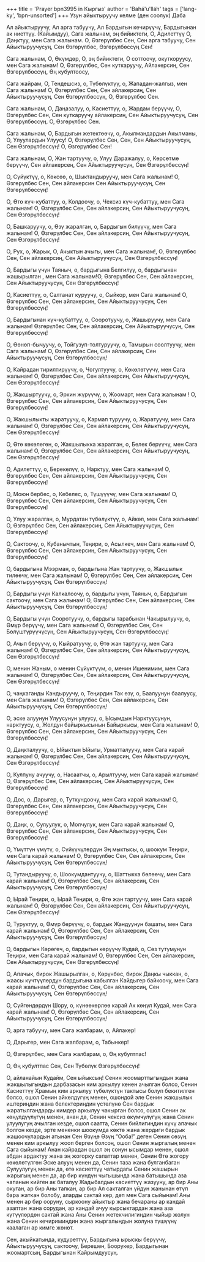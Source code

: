 +++
title = 'Prayer bpn3995 in Кыргыз'
author = 'Bahá'u'lláh'
tags = ['lang-ky', 'bpn-unsorted']
+++
Узун айыктыруучу келме (ден соолук) Даба

Ал айыктыруучу, Ал арга табуучу, Ал Бардыгын кечирүүчү, Бардыгынан ак ниеттүү. (Кайымдуу), Сага жалынам, эң бийиктеги, О, Адилеттүү О, Даңктуу, мен Сага жалынам. О, Өзгөрүлбөс Сен, Сен арга табуучу, Сен Айыктыруучусуң, Сен Өзгөрүлбөс, Өзгөрүлбөссүң Сен!

Сага жалынам, О, Өкүмдөр, О, эң бийиктеги, О соттоочу, окуткоруусу, мен Сага жалынам! О, Өзгөрүлбөс, Сен куткаруучу, Айлакерсиң, Сен Өзгөрүлбөссүң, Өң кубултоосу,

Сага жайрам, О, Тендешсиз, о, Түбөлүктүү, о, Жападан-жалгыз, мен Сага жалынам! О, Өзгөрүлбөс Сен, Сен айлакерсиң, Сен Айыктыруучусуң, Сен Өзгөрүлбөссүң, О, Өзгөрүлбөс Сен.

Сага жалынам, О, Даңазалуу, о, Касиеттүү, о, Жардам берүүчү, О, Өзгөрүлбөс Сен, Сен куткаруучу айлакерсиң, Сен Айыктыруучусуң, Сен Өзгөрүлбөссүң. О, Өзгөрүлбөс Сен.

Сага жалынам, О, Бардыгын жетектөөчү, о, Акылмандардын Акылманы, О, Улуулардын Улуусу! О, Өзгөрүлбөс Сен, Сен, Сен Айыктыруучусуң, Сен Өзгөрүлбөссүң! О, Өзгөрүлбөс Сен!

Сага жалынам, О, Жан тартуучу, о, Улуу Даражалуу, о, Көрсөтмө берүүчү, Сен айлакерсең, Сен Айыктыруучусуң, Сен Өзгөрүлбөссүң!

О, Сүйүктүү, о, Көксөө, о, Шыктандыруучу, мен Сага жалынам! О, Өзгөрүлбөс Сен, Сен айлакерсин Сен Айыктыруучусуң, Сен Өзгөрүлбөссүң!

О, Өтө күч-кубаттуу, о, Колдоочу, о, Чексиз күч-кубаттуу, мен Сага жалынам! О, Өзгөрүлбөс Сен, Сен айлакерсиң, Сен Айыктыруучусуң, Сен Өзгөрүлбөссүң!

О, Башкаруучу, о, Өзү жаралган, о, Бардыгын билүүчү, мен Сага жалынам! О, Өзгөрүлбөс Сен, Сен айлакерсиң, Сен Айыктыруучусуң, Сен Өзгөрүлбөссүң!

О, Рух, о, Жарык, О, Ачыктын ачыгы, мен Сага жалынам!, О, Өзгөрүлбөс Сен, Сен айлакерсиң, Сен Айыктыруучусуң, Сен Өзгөрүлбөссүң!

О, Бардыгы үчүн Таяныч, о, бардыгына Белгилүү, о, бардыгынан жашырылган , мен Сага жалынам!О, Өзгөрүлбөс Сен, Сен айлакерсиң, Сен Айыктыруучусуң, Сен Өзгөрүлбөссүң!

О, Касиеттүү, о, Салтанат куруучу, о, Сыйкор, мен Сага жалынам! О, Өзгөрүлбөс Сен, Сен айлакерсиң, Сен Айыктыруучусуң, Сен Өзгөрүлбөссүң!

О, Бардыгынан күч-кубаттуу, о, Сооротуучу, о, Жашыруучу, мен Сага жалынам! Өзгөрүлбөс Сен, Сен айлакерсиң, Сен Айыктыруучусуң, Сен Өзгөрүлбөссүң!

О, Өөнөп-бычуучу, о, Тойгузуп-толтуруучу, о, Тамырын соолтуучу, мен Сага жалынам! О, Өзгөрүлбөс Сен, Сен айлакерсиң, Сен Айыктыруучусуң, Сен Өзгөрүлбөссүң!

О, Кайрадан тирилтирүүчү, о, Чогултуучу, о, Көкөлөтүүчү, мен Сага жалынам! О, Өзгөрүлбөс Сен, Сен айлакерсиң, Сен Айыктыруучусуң, Сен Өзгөрүлбөссүң!

О, Жакшыртуучу, о, Эркин жүрүүчү, о, Жоомарт, мен Сага жалынам	! О, Өзгөрүлбөс Сен, Сен айлакерсиң, Сен Айыктыруучусуң, Сен Өзгөрүлбөссүң!

О, Жакшылыкты жаратуучу, о, Кармап туруучу, о, Жаратуучу, мен Сага жалынам! О, Өзгөрүлбөс Сен, Сен айлакерсиң, Сен Айыктыруучусуң, Сен Өзгөрүлбөссүң!

О, Өтө көкөлөгөн, о, Жакшылыкка жаралган, о, Белек берүүчү, мен Сага жалынам! О, Өзгөрүлбөс Сен, Сен айлакерсиң, Сен Айыктыруучусуң, Сен Өзгөрүлбөссүң!

О, Адилеттүү, о, Берекелүү, о, Нарктуу, мен Сага жалынам! О, Өзгөрүлбөс Сен, Сен айлакерсиң, Сен Айыктыруучусуң, Сен Өзгөрүлбөссүң!

О, Моюн бербес, о, Кебелес, о, Түшүүүчү, мен Сага жалынам! О, Өзгөрүлбөс Сен, Сен айлакерсиң, Сен Айыктыруучусуң, Сен Өзгөрүлбөссүң!

О, Улуу жаралган, о, Мурдатан түбөлүктүү, о, Айкөл, мен Сага жалынам! О, Өзгөрүлбөс Сен, Сен айлакерсиң, Сен Айыктыруучусуң, Сен Өзгөрүлбөссүң!

О, Сактоочу, о, Кубанычтын, Теңири, о, Асылкеч, мен Сага жалынам! О, Өзгөрүлбөс Сен, Сен айлакерсиң, Сен Айыктыруучусуң, Сен Өзгөрүлбөссүң!

О, бардыгына Мээрман, о, бардыгына Жан тартуучу, о, Жакшылык тилөөчү, мен Сага жалынам! О, Өзгөрүлбөс Сен, Сен айлакерсиң, Сен Айыктыруучусуң, Сен Өзгөрүлбөссүң!

О, Бардыгы үчүн Калкалоочу, о, бардыгы үчүн, Таяныч, о, Бардыгын сактоочу, мен Сага жалынам! О, Өзгөрүлбөс Сен, Сен айлакерсиң, Сен Айыктыруучусуң, Сен Өзгөрүлбөссүң!

О, Бардыгы үчүн Сооротуучу, о, бардыгы тарабынан Чакырылуучу, о, Өмүр берүүчү, мен Сага жалынам! О, Өзгөрүлбөс Сен, Сен Бөлүштүрүүчүсүң, Сен Айыктыруучусуң, Сен Өзгөрүлбөссүң!

О, Ачып берүүчү, о, Кыйратуучу, о, Өтө жан тартуучу, мен Сага жалынам! О, Өзгөрүлбөс Сен, Сен айлакерсиң, Сен Айыктыруучусуң, Сен Өзгөрүлбөссүң!

О, менин Жаным, о менин Сүйүктүүм, о, менин Ишенимим, мен Сага жалынам! О, Өзгөрүлбөс Сен, Сен айлакерсиң, Сен Айыктыруучусуң, Сен Өзгөрүлбөссүң!

О, чаңкаганды Кандыруучу, о, Теңирдин Так өзү, о, Баалуунун баалуусу, мен Сага жалынам! О, Өзгөрүлбөс Сен, Сен айлакерсиң, Сен Айыктыруучусуң, Сен Өзгөрүлбөссүң!

О, эске алуунун Улуусунун улуусу, о, Ысымдын Нарктуусунун, нарктуусу, о, Жолдун байыркысынын Байыркысы, мен Сага жалынам! О, Өзгөрүлбөс Сен, Сен айлакерсиң, Сен Айыктыруучусуң, Сен Өзгөрүлбөссүң!

О, Даңкталуучу, о, Ыйыктын Ыйыгы, Урматталуучу, мен Сага карай жалынам! О, Өзгөрүлбөс Сен, Сен айлакерсиң, Сен Айыктыруучусуң, Сен Өзгөрүлбөссүң!

О, Кулпуну ачуучу, о, Насаатчы, о, Арылтуучу, мен Сага карай жалынам! О, Өзгөрүлбөс Сен, Сен айлакерсиң, Сен Айыктыруучусуң, Сен Өзгөрүлбөссүң!

О, Дос, о, Дарыгер, о, Туткундоочу, мен Сага карай жалынам! О, Өзгөрүлбөс Сен, Сен айлакерсиң, Сен Айыктыруучусуң, Сен Өзгөрүлбөссүң!

О, Даңк, о, Сулуулук, о, Молчулук, мен Сага карай жалынам! О, Өзгөрүлбөс Сен, Сен айлакерсиң, Сен Айыктыруучусуң, Сен Өзгөрүлбөссүң!

О, Үмүттүн үмүтү, о, Сүйүүчүлөрдүн Эң мыктысы, о, шоокум Теңири, мен Сага карай жалынам! О, Өзгөрүлбөс Сен, Сен айлакерсиң, Сен Айыктыруучусуң, Сен Өзгөрүлбөссүң!

О, Тутандыруучу, о, Шоокумдантуучу, о, Шаттыкка бөлөөчү, мен Сага карай жалынам! О, Өзгөрүлбөс Сен, Сен айлакерсиң, Сен Айыктыруучусуң, Сен Өзгөрүлбөссүң!

О, Ырай Теңири, о, Ырай Теңири, о, Өтө жан тартуучу, мен Сага карай жалынам! О, Өзгөрүлбөс Сен, Сен айлакерсиң, Сен Айыктыруучусуң, Сен Өзгөрүлбөссүң!

О, Туруктуу, о, Өмүр берүүчү, о, бардык Жандуунун башаты, мен Сага карай жалынам! О, Өзгөрүлбөс Сен, Сен айлакерсиң, Сен Айыктыруучусуң, Сен Өзгөрүлбөссүң!

О, бардыгын Көрөгөч, о, бардыгын көрүүчү Кудай, о, Сөз тутумунун Теңири, мен Сага карай жалынам! О, Өзгөрүлбөс Сен, Сен айлакерсиң, Сен Айыктыруучусуң, Сен Өзгөрүлбөссүң!

О, Апачык, бирок Жашырылган, о, Көрүнбөс, бирок Даңкы чыккан, о, жаасы күчтүүлөрдүн бардыгына кабылган Кайдыгер байкоочу, мен Сага карай жалынам! О, Өзгөрүлбөс Сен, Сен айлакерсиң, Сен Айыктыруучусуң, Сен Өзгөрүлбөссүң!

О, Сүйгөндөрдүн Шору, о, күнөөкөрлөө карай Ак көңүл Кудай, мен Сага карай жалынам! О, Өзгөрүлбөс Сен, Сен айлакерсиң, Сен Айыктыруучусуң, Сен Өзгөрүлбөссүң!

О, арга табуучу, мен Сага жалбарам, о, Айлакер!

О, Дарыгер, мен Сага жалбарам, о, Табынкер!

О, Өзгөрүлбөс, мен Сага жалбарам, о, Өң кубултпас!

О, Өң кубултпас Сен, Сен Түбөлүк Өзгөрүлбөссүң!

О, айланайын Кудайм, Сен ыйыксың! Сенин жоомарттыгыңдын жана жакшылыгыңдын дарбазасын ким аркылуу кенен ачылган болсо, Сенин Касиеттүү Храмың ким аркылуу түбөлүктүн тактысы болуп бекитилген болсо, ошол Сенин айкөлдүгүң менен, ошондой эле Сенин жакшылык иштериңдин жана белектериңдин үстөлүнө Сен бардык жаратылгандарды кимдер аркылуу чакырган болсо, ошол Сенин ак көңүлдүүлүгүң менен, анан да, Сенин чексиз өкүмчүлүгүң жана Сенин улуулугуң ачылган кезде, ошол саатта, Сенин бийлигиңдин күчү апачык болгон кезде, эрте мененки шоокумда көктө жана жердиги бардык жашоочулардын атынан Сен Өзүңө Өзүң “Ооба!” деген Сенин сөзүң менен ким аркылуу жооп берген болсоң, ошол Сенин жыргалың менен Сага сыйынам! Анан кайрадан ошол эң сонун ысымдар менен, ошол абдан ардактуу жана эң жогорку сапаттар менен, Сенин Өтө жогору көкөлөтүлгөн Эске алууң менен да, Сенин таза жана булганбаган Сулуулугуң менен да, өтө касиеттүү чатырдагы Сенин жашырын жарыгың менен да, ар бир күндүн чыгышында жана батышында аза чапанын кийген ак баталуу Жадыбалдын касиеттүү жазууну, ар бир Аны окуган, ар бир Аны тапкан, ар бир Ал сакталган үйдүн жанынан өтүп бара жаткан болобу, аларды сактай көр, деп мен Сага сыйынам! Аны менен ар бир ооруну, сыркоону айыктыр жана бечараны ар кандай азаптан жана сорудан, ар кандай ачуу кырсыктардан жана аза күтүүлөрдөн сактай жана Аны Сенин жетекчилигиңдин чыйыр жолун жана Сенин кечиримиңдин жана жыргалыңдын жолуна түшүүнү каалаган ар кимге жөнөт.

Сен, акыйкатында, кудуреттүү, Бардыгына ырыскы берүүчү, Айыктыруучусуң, сактоочу, Берешен, Боорукер, Бардыгынан жоомартсың, Бардыгынан Кайрымдуусуң.
